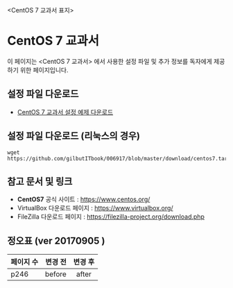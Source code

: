 <CentOS 7 교과서 표지>

# CentOS 7 교과서

이 페이지는 <CentOS 7 교과서> 에서 사용한 설정 파일 및 추가 정보를 독자에게 제공하기 위한 페이지입니다.

 ## 설정 파일 다운로드

  - [CentOS 7 교과서 설정 예제 다운로드](https://github.com/gilbutITbook/006917/blob/master/download/centos7.tar.gz)

 ## 설정 파일 다운로드 (리눅스의 경우)

	wget https://github.com/gilbutITbook/006917/blob/master/download/centos7.tar.gz

 ## 참고 문서 및 링크
 - **CentOS7** 공식 사이트 : <https://www.centos.org/>
 - VirtualBox 다운로드 페이지 : <https://www.virtualbox.org/>
 - FileZilla 다운로드 페이지 : <https://filezilla-project.org/download.php>


 ## 정오표 (ver 20170905 )

| 페이지 수 | 변경 전 | 변경 후 |
|:-------|-------:|:------:|
|   p246    |   before    |  after    |

<br>
<br>
<br>